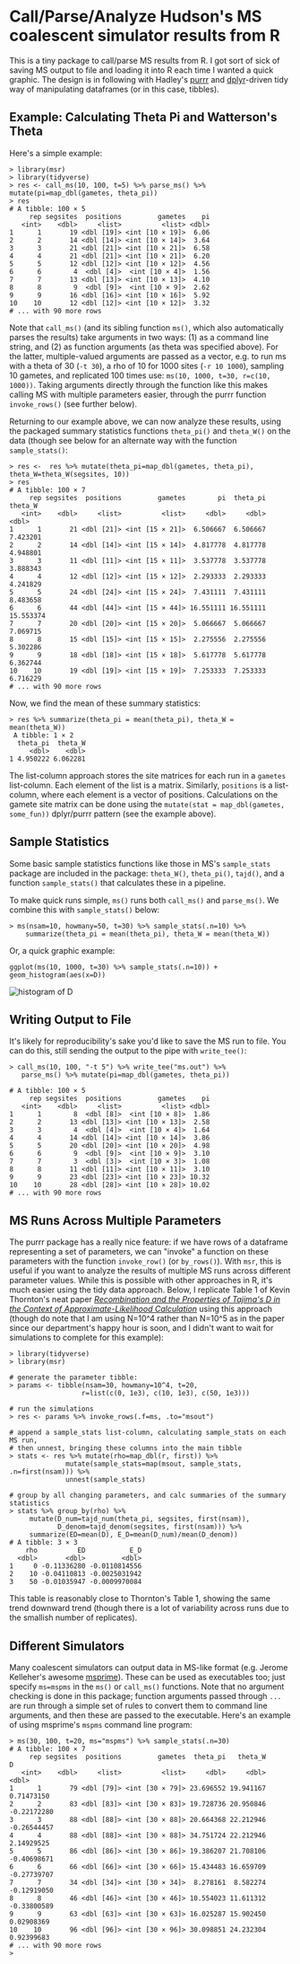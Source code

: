 # Call/Parse/Analyze Hudson's MS coalescent simulator results from R

This is a tiny package to call/parse MS results from R. I got sort of sick of
saving MS output to file and loading it into R each time I wanted a quick
graphic. The design is in following with Hadley's
[purrr](https://github.com/hadley/purrr) and
[dplyr](https://github.com/hadley/dplyr)-driven tidy way of manipulating
dataframes (or in this case, tibbles). 

## Example: Calculating Theta Pi and Watterson's Theta

Here's a simple example:

```{R}
> library(msr)
> library(tidyverse)
> res <- call_ms(10, 100, t=5) %>% parse_ms() %>% mutate(pi=map_dbl(gametes, theta_pi))
> res
# A tibble: 100 × 5
     rep segsites  positions         gametes    pi
   <int>    <dbl>     <list>          <list> <dbl>
1      1       19 <dbl [19]> <int [10 × 19]>  6.06
2      2       14 <dbl [14]> <int [10 × 14]>  3.64
3      3       21 <dbl [21]> <int [10 × 21]>  6.58
4      4       21 <dbl [21]> <int [10 × 21]>  6.20
5      5       12 <dbl [12]> <int [10 × 12]>  4.56
6      6        4  <dbl [4]>  <int [10 × 4]>  1.56
7      7       13 <dbl [13]> <int [10 × 13]>  4.10
8      8        9  <dbl [9]>  <int [10 × 9]>  2.62
9      9       16 <dbl [16]> <int [10 × 16]>  5.92
10    10       12 <dbl [12]> <int [10 × 12]>  3.32
# ... with 90 more rows
```

Note that `call_ms()` (and its sibling function `ms()`, which also
automatically parses the results) take arguments in two ways: (1) as a command
line string, and (2) as function arguments (as theta was specified above). For
the latter, multiple-valued arguments are passed as a vector, e.g. to run ms
with a theta of 30 (`-t 30`), a rho of 10 for 1000 sites (`-r 10 1000`),
sampling 10 gametes, and replicated 100 times use: `ms(10, 1000, t=30, r=c(10,
1000))`.  Taking arguments directly through the function like this makes
calling MS with multiple parameters easier, through the purrr function
`invoke_rows()` (see further below).

Returning to our example above, we can now analyze these results, using the
packaged summary statistics functions `theta_pi()` and `theta_W()` on the data
(though see below for an alternate way with the function `sample_stats()`:

```{R}
> res <-  res %>% mutate(theta_pi=map_dbl(gametes, theta_pi), theta_W=theta_W(segsites, 10))
> res 
# A tibble: 100 × 7
     rep segsites  positions         gametes        pi  theta_pi   theta_W
   <int>    <dbl>     <list>          <list>     <dbl>     <dbl>     <dbl>
1      1       21 <dbl [21]> <int [15 × 21]>  6.506667  6.506667  7.423201
2      2       14 <dbl [14]> <int [15 × 14]>  4.817778  4.817778  4.948801
3      3       11 <dbl [11]> <int [15 × 11]>  3.537778  3.537778  3.888343
4      4       12 <dbl [12]> <int [15 × 12]>  2.293333  2.293333  4.241829
5      5       24 <dbl [24]> <int [15 × 24]>  7.431111  7.431111  8.483658
6      6       44 <dbl [44]> <int [15 × 44]> 16.551111 16.551111 15.553374
7      7       20 <dbl [20]> <int [15 × 20]>  5.066667  5.066667  7.069715
8      8       15 <dbl [15]> <int [15 × 15]>  2.275556  2.275556  5.302286
9      9       18 <dbl [18]> <int [15 × 18]>  5.617778  5.617778  6.362744
10    10       19 <dbl [19]> <int [15 × 19]>  7.253333  7.253333  6.716229
# ... with 90 more rows
```

Now, we find the mean of these summary statistics:

```{R}
> res %>% summarize(theta_pi = mean(theta_pi), theta_W = mean(theta_W))
 A tibble: 1 × 2
  theta_pi  theta_W
     <dbl>    <dbl>
1 4.950222 6.062281
```

The list-column approach stores the site matrices for each run in a `gametes`
list-column. Each element of the list is a matrix. Similarly, `positions` is a
list-column, where each element is a vector of positions. Calculations on the
gamete site matrix can be done using the `mutate(stat = map_dbl(gametes,
some_fun))` dplyr/purrr pattern (see the example above).

## Sample Statistics

Some basic sample statistics functions like those in MS's `sample_stats`
package are included in the package: `theta_W()`, `theta_pi()`, `tajd()`, and a
function `sample_stats()` that calculates these in a pipeline. 

To make quick runs simple, `ms()` runs both `call_ms()` and `parse_ms()`. We
combine this with `sample_stats()` below:

```{R}
> ms(nsam=10, howmany=50, t=30) %>% sample_stats(.n=10) %>% 
    summarize(theta_pi = mean(theta_pi), theta_W = mean(theta_W))
```

Or, a quick graphic example:

```{R}
ggplot(ms(10, 1000, t=30) %>% sample_stats(.n=10)) + geom_histogram(aes(x=D))
```

![histogram of D](https://raw.githubusercontent.com/vsbuffalo/msr/master/d-example.png)

## Writing Output to File

It's likely for reproducibility's sake you'd like to save the MS run to file.
You can do this, still sending the output to the pipe with `write_tee()`:

```{R}
> call_ms(10, 100, "-t 5") %>% write_tee("ms.out") %>%
   parse_ms() %>% mutate(pi=map_dbl(gametes, theta_pi))

# A tibble: 100 × 5
     rep segsites  positions         gametes    pi
   <int>    <dbl>     <list>          <list> <dbl>
1      1        8  <dbl [8]>  <int [10 × 8]>  1.86
2      2       13 <dbl [13]> <int [10 × 13]>  2.58
3      3        4  <dbl [4]>  <int [10 × 4]>  1.64
4      4       14 <dbl [14]> <int [10 × 14]>  3.86
5      5       20 <dbl [20]> <int [10 × 20]>  4.98
6      6        9  <dbl [9]>  <int [10 × 9]>  3.10
7      7        3  <dbl [3]>  <int [10 × 3]>  1.08
8      8       11 <dbl [11]> <int [10 × 11]>  3.10
9      9       23 <dbl [23]> <int [10 × 23]> 10.32
10    10       28 <dbl [28]> <int [10 × 28]> 10.02
# ... with 90 more rows
```

## MS Runs Across Multiple Parameters

The purrr package has a really nice feature: if we have rows of a dataframe
representing a set of parameters, we can "invoke" a function on these
parameters with the function `invoke_row()` (or `by_rows()`). With `msr`, this
is useful if you want to analyze the results of multiple MS runs across
different parameter values. While this is possible with other approaches in R,
it's much easier using the tidy data approach. Below, I replicate Table 1 of
Kevin Thornton's neat paper [*Recombination and the Properties of Tajima's D in
the Context of Approximate-Likelihood
Calculation*](http://www.genetics.org/content/171/4/2143) using this approach
(though do note that I am using N=10^4 rather than N=10^5 as in the paper since
our department's happy hour is soon, and I didn't want to wait for simulations
to complete for this example):

```{R}
> library(tidyverse)
> library(msr)

# generate the parameter tibble:
> params <- tibble(nsam=30, howmany=10^4, t=20, 
                  r=list(c(0, 1e3), c(10, 1e3), c(50, 1e3))) 

# run the simulations
> res <- params %>% invoke_rows(.f=ms, .to="msout")

# append a sample_stats list-column, calculating sample_stats on each MS run,
# then unnest, bringing these columns into the main tibble
> stats <- res %>% mutate(rho=map_dbl(r, first)) %>% 
              mutate(sample_stats=map(msout, sample_stats, .n=first(nsam))) %>% 
              unnest(sample_stats)

# group by all changing parameters, and calc summaries of the summary statistics
> stats %>% group_by(rho) %>% 
     mutate(D_num=tajd_num(theta_pi, segsites, first(nsam)), 
            D_denom=tajd_denom(segsites, first(nsam))) %>%
     summarize(ED=mean(D), E_D=mean(D_num)/mean(D_denom))
# A tibble: 3 × 3
    rho          ED           E_D
  <dbl>       <dbl>         <dbl>
1     0 -0.11336280 -0.0110814556
2    10 -0.04110813 -0.0025031942
3    50 -0.01035947 -0.0009970084
```

This table is reasonably close to Thornton's Table 1, showing the same trend
downward trend (though there is a lot of variability across runs due to the
smallish number of replicates).

## Different Simulators

Many coalescent simulators can output data in MS-like format (e.g. Jerome
Kelleher's awesome [msprime](https://github.com/jeromekelleher/msprime/)).
These can be used as executables too; just specify `ms=mspms` in the `ms()` or
`call_ms()` functions. Note that no argument checking is done in this package;
function arguments passed through `...` are run through a simple set of rules
to convert them to command line arguments, and then these are passed to the
executable. Here's an example of using msprime's `mspms` command line program:

```{R}
> ms(30, 100, t=20, ms="mspms") %>% sample_stats(.n=30)
# A tibble: 100 × 7
     rep segsites  positions         gametes  theta_pi   theta_W           D
   <int>    <dbl>     <list>          <list>     <dbl>     <dbl>       <dbl>
1      1       79 <dbl [79]> <int [30 × 79]> 23.696552 19.941167  0.71473150
2      2       83 <dbl [83]> <int [30 × 83]> 19.728736 20.950846 -0.22172280
3      3       88 <dbl [88]> <int [30 × 88]> 20.664368 22.212946 -0.26544457
4      4       88 <dbl [88]> <int [30 × 88]> 34.751724 22.212946  2.14929525
5      5       86 <dbl [86]> <int [30 × 86]> 19.386207 21.708106 -0.40698671
6      6       66 <dbl [66]> <int [30 × 66]> 15.434483 16.659709 -0.27739707
7      7       34 <dbl [34]> <int [30 × 34]>  8.278161  8.582274 -0.12919050
8      8       46 <dbl [46]> <int [30 × 46]> 10.554023 11.611312 -0.33800589
9      9       63 <dbl [63]> <int [30 × 63]> 16.025287 15.902450  0.02908369
10    10       96 <dbl [96]> <int [30 × 96]> 30.098851 24.232304  0.92399683
# ... with 90 more rows
>
```

